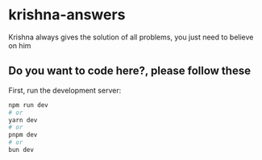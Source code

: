 # krishna-answers
Krishna always gives the solution of all problems, you just need to believe on him
## Do you want to code here?, please follow these

First, run the development server:

```bash
npm run dev
# or
yarn dev
# or
pnpm dev
# or
bun dev
